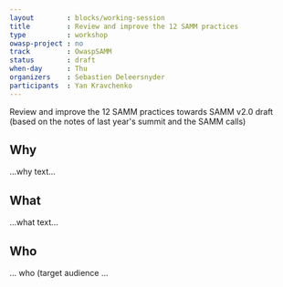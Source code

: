 ```yaml
---
layout        : blocks/working-session
title         : Review and improve the 12 SAMM practices
type          : workshop
owasp-project : no
track         : OwaspSAMM
status        : draft
when-day      : Thu
organizers    : Sebastien Deleersnyder
participants  : Yan Kravchenko
---
```


Review and improve the 12 SAMM practices towards SAMM v2.0 draft (based on the notes of last year's summit and the SAMM calls)

## Why

...why text...

## What

...what text...

## Who

... who (target audience ...
